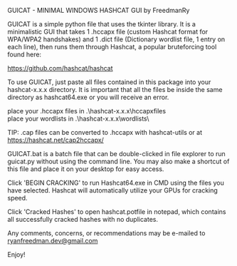 GUICAT - MINIMAL WINDOWS HASHCAT GUI
by FreedmanRy

GUICAT is a simple python file that uses the tkinter library. It is a minimalistic GUI that takes 1 .hccapx file (custom Hashcat format for WPA/WPA2 handshakes) and 1 .dict file (Dictionary wordlist file, 1 entry on each line), then runs them through Hashcat, a popular bruteforcing tool found here:

https://github.com/hashcat/hashcat

To use GUICAT, just paste all files contained in this package into your hashcat-x.x.x directory. 
It is important that all the files be inside the same directory as hashcat64.exe or you will receive an error.

place your .hccapx files in .\hashcat-x.x.x\hccapxfiles\
place your wordlists in .\hashcat-x.x.x\wordlists\

TIP: .cap files can be converted to .hccapx with hashcat-utils or at https://hashcat.net/cap2hccapx/

GUICAT.bat is a batch file that can be double-clicked in file explorer to run guicat.py without using the command line. You may also make a shortcut of this file and place it on your desktop for easy access.

Click 'BEGIN CRACKING' to run Hashcat64.exe in CMD using the files you have selected. 
Hashcat will automatically utilize your GPUs for cracking speed.

Click 'Cracked Hashes' to open hashcat.potfile in notepad, which contains all successfully cracked hashes with no duplicates.

Any comments, concerns, or recommendations may be e-mailed to ryanfreedman.dev@gmail.com

Enjoy!